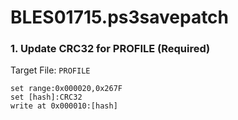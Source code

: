 # BLES01715.ps3savepatch

### 1. Update CRC32 for PROFILE (Required)

Target File: `PROFILE`

```
set range:0x000020,0x267F
set [hash]:CRC32
write at 0x000010:[hash]
```

